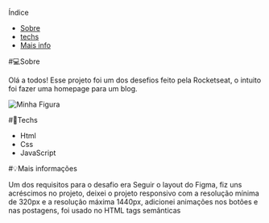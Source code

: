 Índice
* [Sobre](#💻Sobre)
* [techs](#🚀Tech)
* [Mais info](#💡informações)

#💻Sobre
<p>Olá a todos! Esse projeto foi um dos desefios feito pela Rocketseat, o intuito foi fazer uma homepage para um blog.</p>
<img src="https://efficient-sloth-d85.notion.site/image/https%3A%2F%2Fs3-us-west-2.amazonaws.com%2Fsecure.notion-static.com%2Febac2770-72b8-4df4-ab46-c50c49634883%2Fdesktop.png?table=block&id=659bfe5f-242b-426e-b0e8-e098f888c2bf&spaceId=08f749ff-d06d-49a8-a488-9846e081b224&width=2000&userId=&cache=v2" alt="Minha Figura">

#🚀Techs
<ul>
  <li>Html</li>
  <li>Css</li>
  <li>JavaScript</li>
</ul>

#💡Mais informações
<p>Um dos requisitos para o desafio era Seguir o layout do Figma, fiz uns acréscimos no projeto, deixei o projeto responsivo com a resolução mínima de 320px e a resolução máxima 1440px, adicionei animações nos botões e nas postagens, foi usado no HTML tags semânticas</p>
